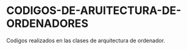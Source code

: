 # CODIGOS-DE-ARUITECTURA-DE-ORDENADORES
Codigos realizados en las clases de arquitectura de ordenador. 
